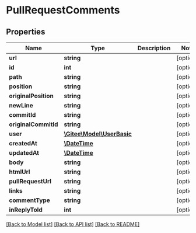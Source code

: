 # PullRequestComments

## Properties

Name | Type | Description | Notes
------------ | ------------- | ------------- | -------------
**url** | **string** |  | [optional] 
**id** | **int** |  | [optional] 
**path** | **string** |  | [optional] 
**position** | **string** |  | [optional] 
**originalPosition** | **string** |  | [optional] 
**newLine** | **string** |  | [optional] 
**commitId** | **string** |  | [optional] 
**originalCommitId** | **string** |  | [optional] 
**user** | [**\Gitee\Model\UserBasic**](UserBasic.md) |  | [optional] 
**createdAt** | [**\DateTime**](https://www.php.net/class.datetime) |  | [optional] 
**updatedAt** | [**\DateTime**](https://www.php.net/class.datetime) |  | [optional] 
**body** | **string** |  | [optional] 
**htmlUrl** | **string** |  | [optional] 
**pullRequestUrl** | **string** |  | [optional] 
**links** | **string** |  | [optional] 
**commentType** | **string** |  | [optional] 
**inReplyToId** | **int** |  | [optional] 

[[Back to Model list]](../../README.md#documentation-for-models) [[Back to API list]](../../README.md#documentation-for-api-endpoints) [[Back to README]](../../README.md)


